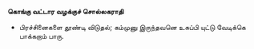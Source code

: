**கொங்கு வட்டார வழக்குச் சொல்லகராதி**
- பிரச்சினைகளை தூண்டி விடுதல்; கம்முனு இருந்தவனெ உசுப்பி யுட்டு வேடிக்கெ பாக்கறாம் பாரு.

